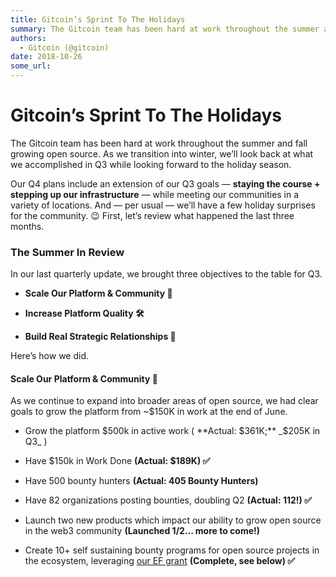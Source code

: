 ```yaml
---
title: Gitcoin’s Sprint To The Holidays
summary: The Gitcoin team has been hard at work throughout the summer and fall growing open source. As we transition into winter, we’ll look back at what we accomplished in Q3 while looking forward to the holiday season. Our Q4 plans include an extension of our Q3 goals — staying the course + stepping up our infrastructure — while meeting our communities in a variety of locations. And — per usual — we’ll have a few holiday surprises for the community. 😉 First, let’s review what happened the last three m
authors:
  - Gitcoin (@gitcoin)
date: 2018-10-26
some_url: 
---
```


# Gitcoin’s Sprint To The Holidays



The Gitcoin team has been hard at work throughout the summer and fall growing open source. As we transition into winter, we’ll look back at what we accomplished in Q3 while looking forward to the holiday season.

Our Q4 plans include an extension of our Q3 goals — **staying the course + stepping up our infrastructure**  _—_ while meeting our communities in a variety of locations. And — per usual — we’ll have a few holiday surprises for the community. 😉
First, let’s review what happened the last three months.

### The Summer In Review
In our last quarterly update, we brought three objectives to the table for Q3.

 *  **Scale Our Platform & Community 🚀** 

 *  **Increase Platform Quality 🛠** 

 *  **Build Real Strategic Relationships 🤝** 

Here’s how we did.

#### Scale Our Platform & Community 🚀
As we continue to expand into broader areas of open source, we had clear goals to grow the platform from ~$150K in work at the end of June.

 * Grow the platform $500k in active work ( **Actual: $361K;**  _$205K in Q3_ )

 * Have $150k in Work Done **(Actual: $189K) ✅** 

 * Have 500 bounty hunters **(Actual: 405 Bounty Hunters)** 

 * Have 82 organizations posting bounties, doubling Q2 **(Actual: 112!) ✅** 

 * Launch two new products which impact our ability to grow open source in the web3 community **(Launched 1/2… more to come!)** 

 * Create 10+ self sustaining bounty programs for open source projects in the ecosystem, leveraging [our EF grant](https://medium.com/gitcoin/grow-open-source-ethereum-foundation-grant-d393802fe9aa)  **(Complete, see below) ✅** 
